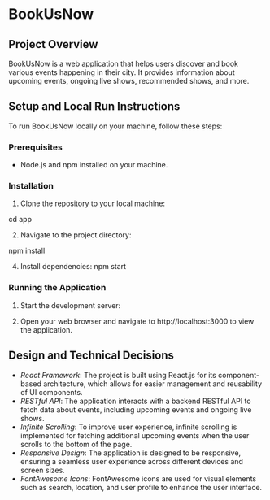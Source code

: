 # BookUsNow

## Project Overview
BookUsNow is a web application that helps users discover and book various events happening in their city. It provides information about upcoming events, ongoing live shows, recommended shows, and more.

## Setup and Local Run Instructions
To run BookUsNow locally on your machine, follow these steps:

### Prerequisites
- Node.js and npm installed on your machine.

### Installation
1. Clone the repository to your local machine:

cd app

2. Navigate to the project directory:


npm install

4. Install dependencies:
npm start


### Running the Application
1. Start the development server:

2. Open your web browser and navigate to http://localhost:3000 to view the application.

## Design and Technical Decisions
- *React Framework*: The project is built using React.js for its component-based architecture, which allows for easier management and reusability of UI components.
- *RESTful API*: The application interacts with a backend RESTful API to fetch data about events, including upcoming events and ongoing live shows.
- *Infinite Scrolling*: To improve user experience, infinite scrolling is implemented for fetching additional upcoming events when the user scrolls to the bottom of the page.
- *Responsive Design*: The application is designed to be responsive, ensuring a seamless user experience across different devices and screen sizes.
- *FontAwesome Icons*: FontAwesome icons are used for visual elements such as search, location, and user profile to enhance the user interface.
